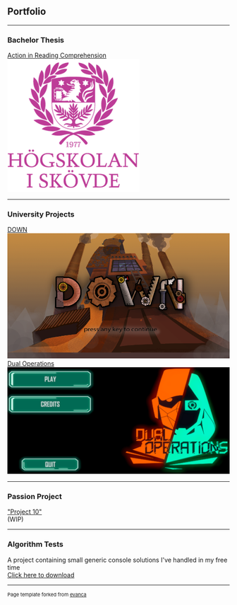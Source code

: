 ## Portfolio

---
### Bachelor Thesis
[Action in Reading Comprehension](/thesis_page)
<img src="images/HiS.png?raw=true"/>

---
### University Projects
[DOWN](/down_page)
<img src="images/DOWN_1.png?raw=true"/>
<br>
[Dual Operations](/dual_operations_page)
<img src="images/DO_1.png?raw=true"/>

---
### Passion Project
["Project 10"](/p10) <br>
(WIP)

---
### Algorithm Tests
A project containing small generic console solutions I've handled in my free time <br>
[Click here to download](https://drive.google.com/file/d/1AAiH4BnhP6MvRvFwzGZWxhAqMwQgM2ch/view?usp=sharing)

---
<p style="font-size:11px">Page template forked from <a href="https://github.com/evanca/quick-portfolio">evanca</a></p>
<!-- Remove above link if you don't want to attibute -->
